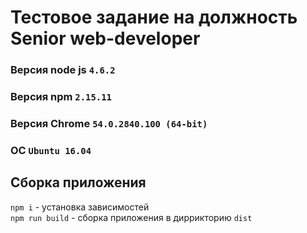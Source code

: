 # Тестовое задание на должность Senior web-developer
### Версия node js `4.6.2`
### Версия npm `2.15.11`
### Версия Chrome `54.0.2840.100 (64-bit)`
### ОС `Ubuntu 16.04`

## Сборка приложения
`npm i` - установка зависимостей  
`npm run build` - сборка приложения в диррикторию `dist`
